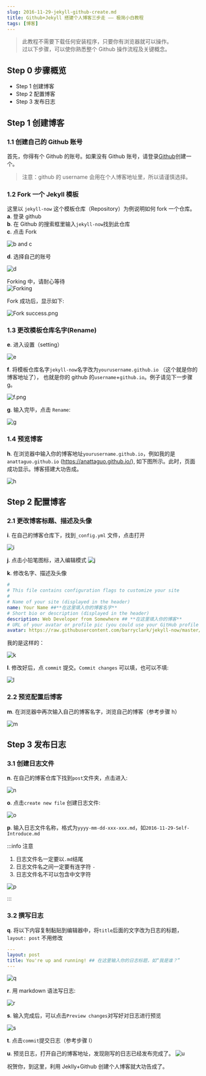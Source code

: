 ```yaml
---
slug: 2016-11-29-jekyll-github-create.md
title: Github+Jekyll 搭建个人博客三步走 —— 极简小白教程
tags: [博客]
---
```


> 此教程不需要下载任何安装程序，只要你有浏览器就可以操作。  
> 过以下步骤，可以使你熟悉整个 Github 操作流程及关键概念。

## Step 0 步骤概览

- Step 1 创建博客
- Step 2 配置博客
- Step 3 发布日志

## Step 1 创建博客

### 1.1 创建自己的 Github 账号

首先，你得有个 Github 的账号。如果没有 Github 账号，请登录[Github](https://github.com/)创建一个。

> 注意：github 的 username 会用在个人博客地址里，所以请谨慎选择。

### 1.2 Fork 一个 Jekyll 模板

这里以 `jekyll-now` 这个模板仓库（Repository）为例说明如何 fork 一个仓库。
**a**. 登录 github  
**b**. 在 Github 的搜索框里输入`jekyll-now`找到此仓库  
**c**. 点击 Fork

![b and c](./step-b-c.png)

**d**. 选择自己的账号

![d](./step-d.png)

Forking 中，请耐心等待  
![Forking](./step-forking.png)

Fork 成功后，显示如下:

![Fork success.png](./step-forked.png)

### 1.3 更改模板仓库名字(Rename)

**e**. 进入设置（setting）

![e](./step-forked.png)

**f**. 将模板仓库名字`jekyll-now`名字改为`yourusername.github.io` （这个就是你的博客地址了）， 也就是你的 github 的`username`+`github.io`。例子请见下一步骤 g。

![f.png](./step-f.png)

**g**. 输入完毕，点击 `Rename`:

![g](./step-g.png)

### 1.4 预览博客

**h**. 在浏览器中输入你的博客地址`yourusername.github.io`，例如我的是`anattaguo.github.io` (https://anattaguo.github.io/), 如下图所示。此时，页面成功显示。博客搭建大功告成。

![h](./step-h.png)

## Step 2 配置博客

### 2.1 更改博客标题、描述及头像

**i**. 在自己的博客仓库下，找到`_config.yml` 文件，点击打开

![i](./step-i.png)

**j**. 点击小铅笔图标，进入编辑模式
![j](./step-j.png)

**k**. 修改名字、描述及头像

```yml
#
# This file contains configuration flags to customize your site
#
# Name of your site (displayed in the header)
name: Your Name ##**在这里填入你的博客名字**
# Short bio or description (displayed in the header)
description: Web Developer from Somewhere ## **在这里填入你的博客**
# URL of your avatar or profile pic (you could use your GitHub profile pic)
avatar: https://raw.githubusercontent.com/barryclark/jekyll-now/master/images/jekyll-logo.png ##**将此地址替换为你的头像地址**
```

我的是这样的：

![k](./step-k.png)

**l**. 修改好后，点 `commit` 提交。`Commit changes` 可以填，也可以不填:

![l](./step-l.png)

### 2.2 预览配置后博客

**m**. 在浏览器中再次输入自己的博客名字，浏览自己的博客（参考步骤 h）

![m](./step-m.png)

## Step 3 发布日志

### 3.1 创建日志文件

**n**. 在自己的博客仓库下找到`post`文件夹，点击进入:

![n](./step-n.png)

**o**. 点击`create new file` 创建日志文件:

![o](./step-o.png)

**p**. 输入日志文件名称，格式为`yyyy-mm-dd-xxx-xxx.md`，如`2016-11-29-Self-Introduce.md`

:::info 注意

1.  日志文件名一定要以`.md`结尾
2.  日志文件名之间一定要有连字符 `-`
3.  日志文件名不可以包含中文字符

![p](./step-p.png)

:::

### 3.2 撰写日志

**q**. 将以下内容复制黏贴到编辑器中，将`title`后面的文字改为日志的标题， `layout: post` 不用修改

```yml
---
layout: post
title: You're up and running! ## 在这里输入你的日志标题，如“我是谁？”
---
```

![q](./step-q.png)

**r**. 用 markdown 语法写日志:

![r](./step-r.png)

**s**. 输入完成后，可以点击`Preview changes`对写好对日志进行预览

![s](./step-s.png)

**t**. 点击`commit`提交日志（参考步骤 l）

**u**. 预览日志，打开自己的博客地址，发现刚写的日志已经发布完成了。
![u](./step-u.png)

祝贺你，到这里，利用 Jeklly+Github 创建个人博客就大功告成了。
